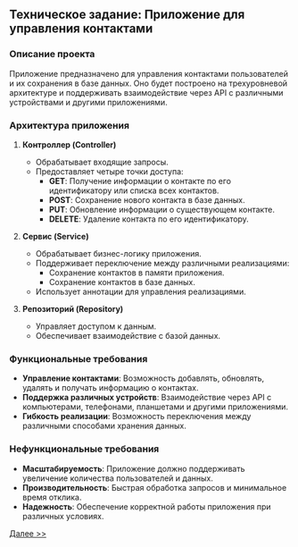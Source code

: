 ## Техническое задание: Приложение для управления контактами

### Описание проекта

Приложение предназначено для управления контактами пользователей и их сохранения в базе данных. Оно будет построено на трехуровневой архитектуре и поддерживать взаимодействие через API с различными устройствами и другими приложениями.

### Архитектура приложения

1. **Контроллер (Controller)**
   - Обрабатывает входящие запросы.
   - Предоставляет четыре точки доступа:
     - **GET**: Получение информации о контакте по его идентификатору или списка всех контактов.
     - **POST**: Сохранение нового контакта в базе данных.
     - **PUT**: Обновление информации о существующем контакте.
     - **DELETE**: Удаление контакта по его идентификатору.

2. **Сервис (Service)**
   - Обрабатывает бизнес-логику приложения.
   - Поддерживает переключение между различными реализациями:
     - Сохранение контактов в памяти приложения.
     - Сохранение контактов в базе данных.
   - Использует аннотации для управления реализациями.

3. **Репозиторий (Repository)**
   - Управляет доступом к данным.
   - Обеспечивает взаимодействие с базой данных.

### Функциональные требования

- **Управление контактами**: Возможность добавлять, обновлять, удалять и получать информацию о контактах.
- **Поддержка различных устройств**: Взаимодействие через API с компьютерами, телефонами, планшетами и другими приложениями.
- **Гибкость реализации**: Возможность переключения между различными способами хранения данных.

### Нефункциональные требования

- **Масштабируемость**: Приложение должно поддерживать увеличение количества пользователей и данных.
- **Производительность**: Быстрая обработка запросов и минимальное время отклика.
- **Надежность**: Обеспечение корректной работы приложения при различных условиях.

[Далее >>](./create-app-1.md)
